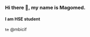 ### Hi there 👋, my name is Magomed.
#### I am HSE student

<img src='https://cdn.jsdelivr.net/npm/simple-icons@3.0.1/icons/telegram.svg' alt='telegram' height='13'>    @mbicif 

